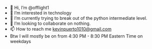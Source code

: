 - 👋 Hi, I’m @offlight1
- 👀 I’m interested in technology
- 🌱 I’m currently trying to break out of the python intermediate level.
- 💞️ I’m looking to collaborate on nothing.
- 📫 How to reach me kevinpuerto1010@gmail.com
- Btw I will mostly be on from 4:30 PM - 8:30 PM Eastern Time on weekdays

<!---
offlight1/offlight1 is a ✨ special ✨ repository because its `README.md` (this file) appears on your GitHub profile.
You can click the Preview link to take a look at your changes.
--->
